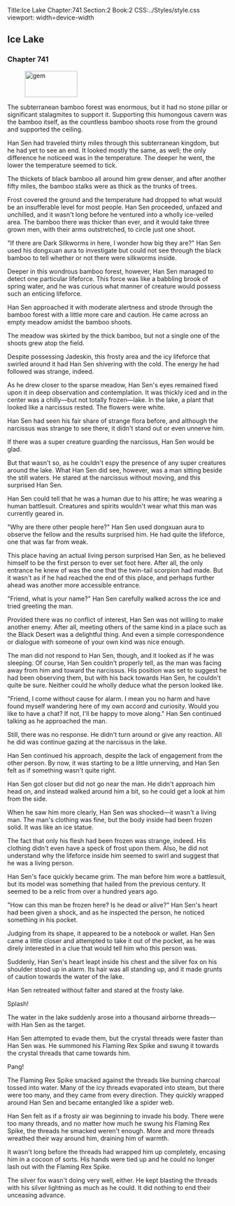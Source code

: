Title:Ice Lake 
Chapter:741 
Section:2 
Book:2 
CSS:../Styles/style.css 
viewport: width=device-width
  
## Ice Lake
### Chapter 741 
<figure>
	<img src="../Images/gem.gif" alt="gem" id="gem" width="120" height="60" />
</figure>
  

  
  The subterranean bamboo forest was enormous, but it had no stone pillar or significant stalagmites to support it. Supporting this humongous cavern was the bamboo itself, as the countless bamboo shoots rose from the ground and supported the ceiling.

Han Sen had traveled thirty miles through this subterranean kingdom, but he had yet to see an end. It looked mostly the same, as well; the only difference he noticeed was in the temperature. The deeper he went, the lower the temperature seemed to tick.

The thickets of black bamboo all around him grew denser, and after another fifty miles, the bamboo stalks were as thick as the trunks of trees.

Frost covered the ground and the temperature had dropped to what would be an insufferable level for most people. Han Sen proceeded, unfazed and unchilled, and it wasn't long before he ventured into a wholly ice-veiled area. The bamboo there was thicker than ever, and it would take three grown men, with their arms outstretched, to circle just one shoot.

"If there are Dark Silkworms in here, I wonder how big they are?" Han Sen used his dongxuan aura to investigate but could not see through the black bamboo to tell whether or not there were silkworms inside.

Deeper in this wondrous bamboo forest, however, Han Sen managed to detect one particular lifeforce. This force was like a babbling brook of spring water, and he was curious what manner of creature would possess such an enticing lifeforce.

Han Sen approached it with moderate alertness and strode through the bamboo forest with a little more care and caution. He came across an empty meadow amidst the bamboo shoots.

The meadow was skirted by the thick bamboo, but not a single one of the shoots grew atop the field.

Despite possessing Jadeskin, this frosty area and the icy lifeforce that swirled around it had Han Sen shivering with the cold. The energy he had followed was strange, indeed.

As he drew closer to the sparse meadow, Han Sen's eyes remained fixed upon it in deep observation and contemplation. It was thickly iced and in the center was a chilly—but not totally frozen—lake. In the lake, a plant that looked like a narcissus rested. The flowers were white.

Han Sen had seen his fair share of strange flora before, and although the narcissus was strange to see there, it didn't stand out or even unnerve him.

If there was a super creature guarding the narcissus, Han Sen would be glad.

But that wasn't so, as he couldn't espy the presence of any super creatures around the lake. What Han Sen did see, however, was a man sitting beside the still waters. He stared at the narcissus without moving, and this surprised Han Sen.

Han Sen could tell that he was a human due to his attire; he was wearing a human battlesuit. Creatures and spirits wouldn't wear what this man was currently geared in.

"Why are there other people here?" Han Sen used dongxuan aura to observe the fellow and the results surprised him. He had quite the lifeforce, one that was far from weak.

This place having an actual living person surprised Han Sen, as he believed himself to be the first person to ever set foot here. After all, the only entrance he knew of was the one that the twin-tail scorpion had made. But it wasn't as if he had reached the end of this place, and perhaps further ahead was another more accessible entrance.

"Friend, what is your name?" Han Sen carefully walked across the ice and tried greeting the man.

Provided there was no conflict of interest, Han Sen was not willing to make another enemy. After all, meeting others of the same kind in a place such as the Black Desert was a delightful thing. And even a simple correspondence or dialogue with someone of your own kind was nice enough.

The man did not respond to Han Sen, though, and it looked as if he was sleeping. Of course, Han Sen couldn't properly tell, as the man was facing away from him and toward the narcissus. His position was set to suggest he had been observing them, but with his back towards Han Sen, he couldn't quite be sure. Neither could he wholly deduce what the person looked like.

"Friend, I come without cause for alarm. I mean you no harm and have found myself wandering here of my own accord and curiosity. Would you like to have a chat? If not, I'll be happy to move along." Han Sen continued talking as he approached the man.

Still, there was no response. He didn't turn around or give any reaction. All he did was continue gazing at the narcissus in the lake.

Han Sen continued his approach, despite the lack of engagement from the other person. By now, it was starting to be a little unnerving, and Han Sen felt as if something wasn't quite right.

Han Sen got closer but did not go near the man. He didn't approach him head on, and instead walked around him a bit, so he could get a look at him from the side.

When he saw him more clearly, Han Sen was shocked—it wasn't a living man. The man's clothing was fine, but the body inside had been frozen solid. It was like an ice statue.

The fact that only his flesh had been frozen was strange, indeed. His clothing didn't even have a speck of frost upon them. Also, he did not understand why the lifeforce inside him seemed to swirl and suggest that he was a living person.

Han Sen's face quickly became grim. The man before him wore a battlesuit, but its model was something that hailed from the previous century. It seemed to be a relic from over a hundred years ago.

"How can this man be frozen here? Is he dead or alive?" Han Sen's heart had been given a shock, and as he inspected the person, he noticed something in his pocket.

Judging from its shape, it appeared to be a notebook or wallet. Han Sen came a little closer and attempted to take it out of the pocket, as he was direly interested in a clue that would tell him who this person was.

Suddenly, Han Sen's heart leapt inside his chest and the silver fox on his shoulder stood up in alarm. Its hair was all standing up, and it made grunts of caution towards the water of the lake.

Han Sen retreated without falter and stared at the frosty lake.

Splash!

The water in the lake suddenly arose into a thousand airborne threads—with Han Sen as the target.

Han Sen attempted to evade them, but the crystal threads were faster than Han Sen was. He summoned his Flaming Rex Spike and swung it towards the crystal threads that came towards him.

Pang!

The Flaming Rex Spike smacked against the threads like burning charcoal tossed into water. Many of the icy threads evaporated into steam, but there were too many, and they came from every direction. They quickly wrapped around Han Sen and became entangled like a spider web.

Han Sen felt as if a frosty air was beginning to invade his body. There were too many threads, and no matter how much he swung his Flaming Rex Spike, the threads he smacked weren't enough. More and more threads wreathed their way around him, draining him of warmth.

It wasn't long before the threads had wrapped him up completely, encasing him in a cocoon of sorts. His hands were tied up and he could no longer lash out with the Flaming Rex Spike.

The silver fox wasn't doing very well, either. He kept blasting the threads with his silver lightning as much as he could. It did nothing to end their unceasing advance.
